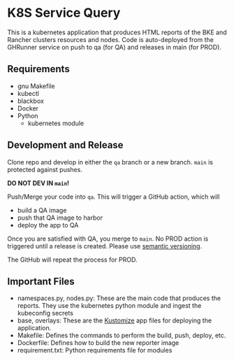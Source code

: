 # K8S Service Query

This is a kubernetes application that produces HTML reports of the BKE and Rancher
clusters resources and nodes. Code is auto-deployed from the GHRunner service
on push to qa (for QA) and releases in main (for PROD).

## Requirements

* gnu Makefile
* kubectl
* blackbox
* Docker
* Python
  * kubernetes module

## Development and Release

Clone repo and develop in either the `qa` branch or a new branch. `main` is 
protected against pushes. 

**DO NOT DEV IN `main`!**

Push/Merge your code into `qa`. This will trigger a GitHub action, which will  

* build a QA image
* push that QA image to harbor
* deploy the app to QA

Once you are satisfied with QA, you merge to `main`. No PROD action is triggered
until a release is created. Please use [semantic versioning](https://semver.org/).

The GitHub will repeat the process for PROD. 

## Important Files

* namespaces.py, nodes.py: These are the main code that produces the reports. They 
use the kubernetes python module and ingest the kubeconfig secrets 
* base, overlays: These are the [Kustomize](https://kustomize.io/) app files for
deploying the application.
* Makefile: Defines the commands to perform the build, push, deploy, etc.
* Dockerfile: Defines how to build the new reporter image
* requirement.txt: Python requirements file for modules